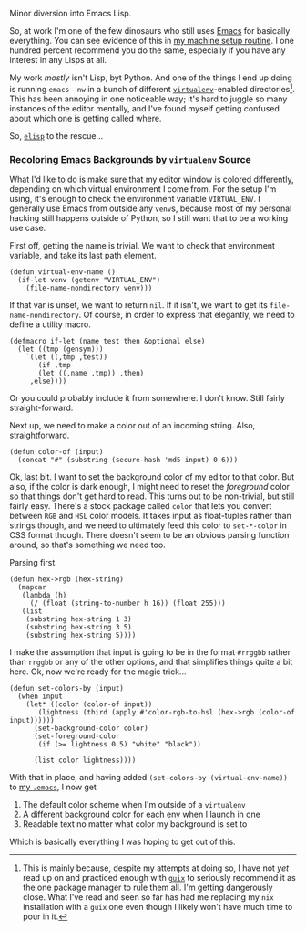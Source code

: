 Minor diversion into Emacs Lisp.

So, at work I'm one of the few dinosaurs who still uses [Emacs](https://www.gnu.org/software/emacs/) for basically everything. You can see evidence of this in [my machine setup routine](https://github.com/inaimathi/machine-setup). I one hundred percent recommend you do the same, especially if you have any interest in any Lisps at all.

My work _mostly_ isn't Lisp, byt Python. And one of the things I end up doing is running `emacs -nw` in a bunch of different [`virtualenv`](https://docs.python.org/3/tutorial/venv.html)-enabled directories[^this-is-mainly-because]. This has been annoying in one noticeable way; it's hard to juggle so many instances of the editor mentally, and I've found myself getting confused about which one is getting called where.

[^this-is-mainly-because]: This is mainly because, despite my attempts at doing so, I have not _yet_ read up on and practiced enough with [`guix`](https://guix.gnu.org/) to seriously recommend it as the one package manager to rule them all. I'm getting dangerously close. What I've read and seen so far has had me replacing my `nix` installation with a `guix` one even though I likely won't have much time to pour in it.

So, [`elisp`](https://www.gnu.org/software/emacs/manual/html_node/elisp/) to the rescue...

### Recoloring Emacs Backgrounds by `virtualenv` Source

What I'd like to do is make sure that my editor window is colored differently, depending on which virtual environment I come from. For the setup I'm using, it's enough to check the environment variable `VIRTUAL_ENV`. I generally use Emacs from outside any `venv`s, because most of my personal hacking still happens outside of Python, so I still want that to be a working use case.

First off, getting the name is trivial. We want to check that environment variable, and take its last path element.

```
(defun virtual-env-name ()
  (if-let venv (getenv "VIRTUAL_ENV")
    (file-name-nondirectory venv)))
```

If that var is unset, we want to return `nil`. If it isn't, we want to get its `file-name-nondirectory`. Of course, in order to express that elegantly, we need to define a utility macro.

```
(defmacro if-let (name test then &optional else)
  (let ((tmp (gensym)))
    `(let ((,tmp ,test))
       (if ,tmp
	   (let ((,name ,tmp)) ,then)
	 ,else))))
```

Or you could probably include it from somewhere. I don't know. Still fairly straight-forward.

Next up, we need to make a color out of an incoming string. Also, straightforward.

```
(defun color-of (input)
  (concat "#" (substring (secure-hash 'md5 input) 0 6)))
```

Ok, last bit. I want to set the background color of my editor to that color. But also, if the color is dark enough, I might need to reset the _foreground_ color so that things don't get hard to read. This turns out to be non-trivial, but still fairly easy. There's a stock package called `color` that lets you convert between `RGB` and `HSL` color models. It takes input as float-tuples rather than strings though, and we need to ultimately feed this color to `set-*-color` in CSS format though. There doesn't seem to be an obvious parsing function around, so that's something we need too.

Parsing first.

```
(defun hex->rgb (hex-string)
  (mapcar
   (lambda (h)
     (/ (float (string-to-number h 16)) (float 255)))
   (list
    (substring hex-string 1 3)
    (substring hex-string 3 5)
    (substring hex-string 5))))
```

I make the assumption that input is going to be in the format `#rrggbb` rather than `rrggbb` or any of the other options, and that simplifies things quite a bit here. Ok, now we're ready for the magic trick...

```
(defun set-colors-by (input)
  (when input
    (let* ((color (color-of input))
	   (lightness (third (apply #'color-rgb-to-hsl (hex->rgb (color-of input))))))
      (set-background-color color)
      (set-foreground-color
       (if (>= lightness 0.5) "white" "black"))

      (list color lightness))))
```

With that in place, and having added `(set-colors-by (virtual-env-name))` to [my `.emacs`](https://github.com/inaimathi/machine-setup/blob/master/dot-emacs), I now get

1. The default color scheme when I'm outside of a `virtualenv`
2. A different background color for each env when I launch in one
3. Readable text no matter what color my background is set to

Which is basically everything I was hoping to get out of this.

